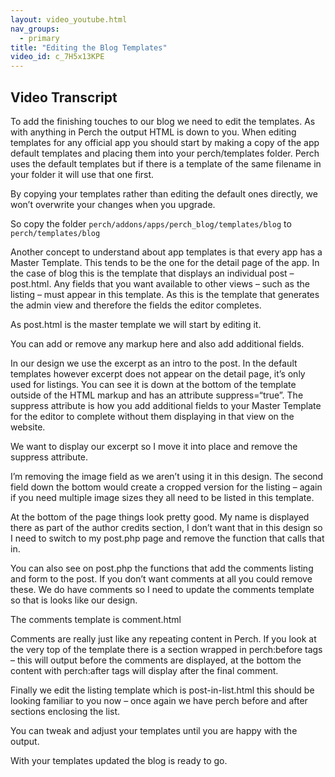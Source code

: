 ```yaml
---
layout: video_youtube.html
nav_groups:
  - primary
title: "Editing the Blog Templates"
video_id: c_7H5x13KPE
---
```

## Video Transcript

To add the finishing touches to our blog we need to edit the templates. As with anything in Perch the output HTML is down to you. When editing templates for any official app you should start by making a copy of the app default templates and placing them into your perch/templates folder. Perch uses the default templates but if there is a template of the same filename in your folder it will use that one first.

By copying your templates rather than editing the default ones directly, we won’t overwrite your changes when you upgrade.

So copy the folder `perch/addons/apps/perch_blog/templates/blog` to `perch/templates/blog`

Another concept to understand about app templates is that every app has a Master Template. This tends to be the one for the detail page of the app. In the case of blog this is the template that displays an individual post – post.html. Any fields that you want available to other views – such as the listing – must appear in this template. As this is the template that generates the admin view and therefore the fields the editor completes.

As post.html is the master template we will start by editing it.

You can add or remove any markup here and also add additional fields.

In our design we use the excerpt as an intro to the post. In the default templates however excerpt does not appear on the detail page, it’s only used for listings. You can see it is down at the bottom of the template outside of the HTML markup and has an attribute suppress=“true”. The suppress attribute is how you add additional fields to your Master Template for the editor to complete without them displaying in that view on the website.

We want to display our excerpt so I move it into place and remove the suppress attribute.

I’m removing the image field as we aren’t using it in this design. The second field down the bottom would create a cropped version for the listing – again if you need multiple image sizes they all need to be listed in this template.

At the bottom of the page things look pretty good. My name is displayed there as part of the author credits section, I don’t want that in this design so I need to switch to my post.php page and remove the function that calls that in.

You can also see on post.php the functions that add the comments listing and form to the post. If you don’t want comments at all you could remove these. We do have comments so I need to update the comments template so that is looks like our design.

The comments template is comment.html

Comments are really just like any repeating content in Perch. If you look at the very top of the template there is a section wrapped in perch:before tags – this will output before the comments are displayed, at the bottom the content with perch:after tags will display after the final comment.

Finally we edit the listing template which is post-in-list.html this should be looking familiar to you now – once again we have perch before and after sections enclosing the list.

You can tweak and adjust your templates until you are happy with the output.

With your templates updated the blog is ready to go.

